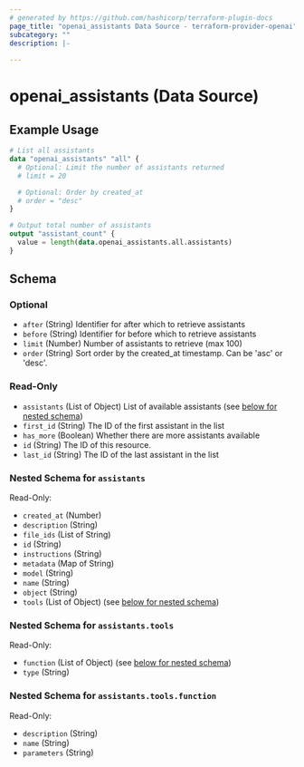 ```yaml
---
# generated by https://github.com/hashicorp/terraform-plugin-docs
page_title: "openai_assistants Data Source - terraform-provider-openai"
subcategory: ""
description: |-
  
---
```


# openai_assistants (Data Source)



## Example Usage

```terraform
# List all assistants
data "openai_assistants" "all" {
  # Optional: Limit the number of assistants returned
  # limit = 20

  # Optional: Order by created_at
  # order = "desc"
}

# Output total number of assistants
output "assistant_count" {
  value = length(data.openai_assistants.all.assistants)
}
```

<!-- schema generated by tfplugindocs -->
## Schema

### Optional

- `after` (String) Identifier for after which to retrieve assistants
- `before` (String) Identifier for before which to retrieve assistants
- `limit` (Number) Number of assistants to retrieve (max 100)
- `order` (String) Sort order by the created_at timestamp. Can be 'asc' or 'desc'.

### Read-Only

- `assistants` (List of Object) List of available assistants (see [below for nested schema](#nestedatt--assistants))
- `first_id` (String) The ID of the first assistant in the list
- `has_more` (Boolean) Whether there are more assistants available
- `id` (String) The ID of this resource.
- `last_id` (String) The ID of the last assistant in the list

<a id="nestedatt--assistants"></a>
### Nested Schema for `assistants`

Read-Only:

- `created_at` (Number)
- `description` (String)
- `file_ids` (List of String)
- `id` (String)
- `instructions` (String)
- `metadata` (Map of String)
- `model` (String)
- `name` (String)
- `object` (String)
- `tools` (List of Object) (see [below for nested schema](#nestedobjatt--assistants--tools))

<a id="nestedobjatt--assistants--tools"></a>
### Nested Schema for `assistants.tools`

Read-Only:

- `function` (List of Object) (see [below for nested schema](#nestedobjatt--assistants--tools--function))
- `type` (String)

<a id="nestedobjatt--assistants--tools--function"></a>
### Nested Schema for `assistants.tools.function`

Read-Only:

- `description` (String)
- `name` (String)
- `parameters` (String)
